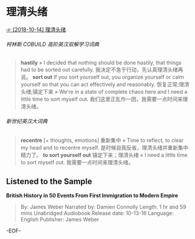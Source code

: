 # 理清头绪
[☞ [2018-10-14] 理清头绪 ](https://mp.weixin.qq.com/s/fQ_NVBWtEoN8Chkf1SDZPQ)  


###### 柯林斯 COBUILD 高阶英汉双解学习词典
>**hastily**
» I decided that nothing should be done hastily, that things had to be sorted out carefully. 我决定不急于行动，先认真理清头绪再说。
**sort out**
If you sort yourself out, you organize yourself or calm yourself so that you can act effectively and reasonably. 恢复正常;理清头绪;镇定下来
» We're in a state of complete chaos here and I need a little time to sort myself out. 我们这里正乱作一团，我需要一点时间来理清头绪。

###### 新世纪英汉大词典
>**recentre**
\[+ thoughts, emotions\] 重新集中
» Time to reflect, to clear my head and to recentre myself. 是时候自我反省，理清头绪并重新集中精力了。
**to sort yourself out** 镇定下来；理清头绪
» I need a little time to sort myself out. 我需要一点时间来理清头绪。

## Listened to the Sample
**British History in 50 Events
From First Immigration to Modern Empire**
>By: James Weber
Narrated by: Damien Connolly
Length: 1 hr and 59 mins
Unabridged Audiobook
Release date: 10-13-16
Language: English
Publisher: James Weber

-EOF-

